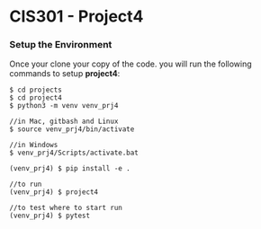 # CIS301 - Project4


### Setup the Environment
Once your clone your copy of the code. you will run the following commands to setup **project4**:

    $ cd projects
    $ cd project4
    $ python3 -m venv venv_prj4

    //in Mac, gitbash and Linux
    $ source venv_prj4/bin/activate 

    //in Windows
    $ venv_prj4/Scripts/activate.bat

    (venv_prj4) $ pip install -e .

    //to run
    (venv_prj4) $ project4

    //to test where to start run
    (venv_prj4) $ pytest 




